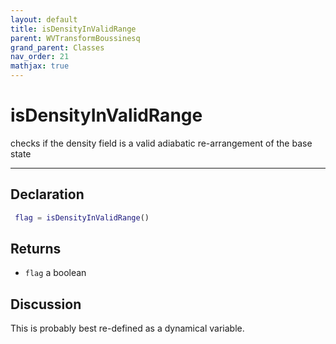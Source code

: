 ```yaml
---
layout: default
title: isDensityInValidRange
parent: WVTransformBoussinesq
grand_parent: Classes
nav_order: 21
mathjax: true
---
```


#  isDensityInValidRange

checks if the density field is a valid adiabatic re-arrangement of the base state


---

## Declaration
```matlab
 flag = isDensityInValidRange()
```
## Returns
+ `flag`  a boolean

## Discussion

  This is probably best re-defined as a dynamical variable.
 
    
